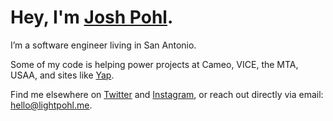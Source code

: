 # Hey, I'm [Josh Pohl](https://www.lightpohl.me).

I’m a software engineer living in San Antonio.

Some of my code is helping power projects at Cameo, VICE, the MTA, USAA, and sites like [Yap](https://yap.chat/).

Find me elsewhere on [Twitter](https://www.twitter.com/lightpohl) and [Instagram](https://www.instagram.com/lightpohl/), or reach out directly via email: [hello@lightpohl.me](mailto:josh@lightpohl.me).
